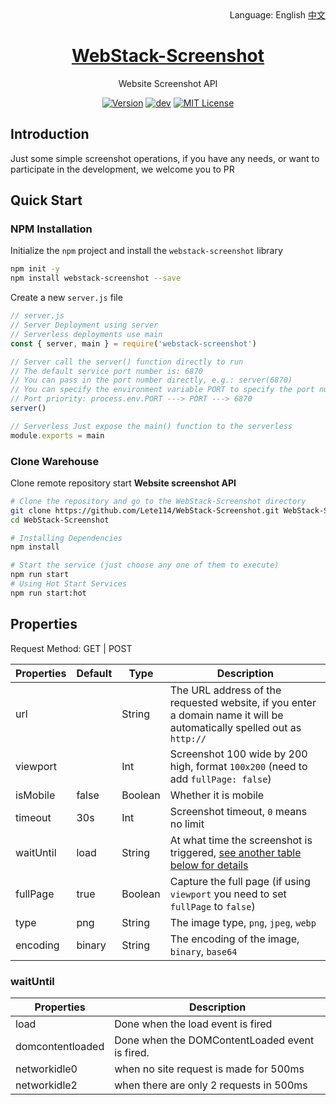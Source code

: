 <div align="right">
  Language:
  English
  <a title="中文" href="/README.md">中文</a>
</div>

<h1 align="center"><a href="https://github.com/lete114/WebStack-Screenshot" target="_blank">WebStack-Screenshot</a></h1>
<p align="center">Website Screenshot API </p>

<p align="center">
    <a href="https://github.com/Lete114/WebStack-Screenshot/releases/"><img src="https://img.shields.io/npm/v/webstack-screenshot?logo=npm" alt="Version"></a>
    <a href="https://github.com/Lete114/WebStack-Screenshot/tree/main"><img src="https://img.shields.io/github/package-json/v/Lete114/WebStack-Screenshot/main?color=%231ab1ad&label=main" alt="dev"></a>
    <a href="https://github.com/Lete114/WebStack-Screenshot/blob/master/LICENSE"><img src="https://img.shields.io/github/license/Lete114/WebStack-Screenshot?color=FF5531" alt="MIT License"></a>
</p>

## Introduction

Just some simple screenshot operations, if you have any needs, or want to participate in the development, we welcome you to PR

## Quick Start

### NPM Installation

Initialize the `npm` project and install the `webstack-screenshot` library

```bash
npm init -y
npm install webstack-screenshot --save
```

Create a new `server.js` file

```js
// server.js
// Server Deployment using server
// Serverless deployments use main
const { server, main } = require('webstack-screenshot')

// Server call the server() function directly to run
// The default service port number is: 6870
// You can pass in the port number directly, e.g.: server(6870)
// You can specify the environment variable PORT to specify the port number
// Port priority: process.env.PORT ---> PORT ---> 6870
server()

// Serverless Just expose the main() function to the serverless
module.exports = main
```

### Clone Warehouse

Clone remote repository start **Website screenshot API**

```bash
# Clone the repository and go to the WebStack-Screenshot directory
git clone https://github.com/Lete114/WebStack-Screenshot.git WebStack-Screenshot
cd WebStack-Screenshot

# Installing Dependencies
npm install

# Start the service (just choose any one of them to execute)
npm run start
# Using Hot Start Services
npm run start:hot
```

## Properties

Request Method: GET | POST

| Properties | Default | Type    | Description                                                                                                            |
| ---------- | ------- | ------- | ---------------------------------------------------------------------------------------------------------------------- |
| url        |         | String  | The URL address of the requested website, if you enter a domain name it will be automatically spelled out as `http://` |
| viewport   |         | Int     | Screenshot 100 wide by 200 high, format `100x200` (need to add `fullPage: false`)                                      |
| isMobile   | false   | Boolean | Whether it is mobile                                                                                                   |
| timeout    | 30s     | Int     | Screenshot timeout, `0` means no limit                                                                                 |
| waitUntil  | load    | String  | At what time the screenshot is triggered, [see another table below for details](#waituntil)                            |
| fullPage   | true    | Boolean | Capture the full page (if using `viewport` you need to set `fullPage` to `false`)                                      |
| type       | png     | String  | The image type, `png`, `jpeg`, `webp`                                                                                  |
| encoding   | binary  | String  | The encoding of the image, `binary`, `base64`                                                                          |

### waitUntil

| Properties       | Description                                    |
| ---------------- | ---------------------------------------------- |
| load             | Done when the load event is fired              |
| domcontentloaded | Done when the DOMContentLoaded event is fired. |
| networkidle0     | when no site request is made for 500ms         |
| networkidle2     | when there are only 2 requests in 500ms        |
